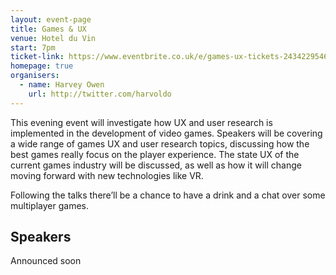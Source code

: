 ```yaml
---
layout: event-page  
title: Games & UX
venue: Hotel du Vin
start: 7pm
ticket-link: https://www.eventbrite.co.uk/e/games-ux-tickets-24342295461
homepage: true
organisers:
  - name: Harvey Owen
    url: http://twitter.com/harvoldo
---
```


This evening event will investigate how UX and user research is implemented in the development of video games. Speakers will be covering a wide range of games UX and user research topics, discussing how the best games really focus on the player experience. The state UX of the current games industry will be discussed, as well as how it will change moving forward with new technologies like VR.

Following the talks there’ll be a chance to have a drink and a chat over some multiplayer games.

## Speakers
Announced soon
